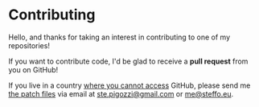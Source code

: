 # Contributing

Hello, and thanks for taking an interest in contributing to one of my repositories!

If you want to contribute code, I'd be glad to receive a **pull request** from you on GitHub!

If you live in a country [where you cannot access](https://docs.github.com/en/github/site-policy/github-and-trade-controls) GitHub, please send me [the patch files](https://gist.github.com/deanrather/44bf0d4988730ecf1e7d) via email at [ste.pigozzi@gmail.com](mailto:ste.pigozzi@gmail.com) or [me@steffo.eu](mailto:me@steffo.eu).
